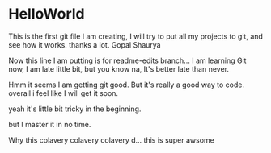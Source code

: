 # HelloWorld

This is the first git file I am creating, I will try to put all my projects to git, and see how it works. 
thanks a lot.
Gopal Shaurya


Now this line I am putting is for readme-edits branch... I am learning Git now, I am late little bit,
but you know na, It's better late than never.

Hmm it seems I am getting git good.
But it's really a good way to code.
overall i feel like I will get it soon. 

yeah it's little bit tricky in the beginning.

but I master it in no time.


Why this colavery colavery colavery d...
this is super awsome
